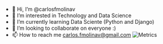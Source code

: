 - 👋 Hi, I’m @carlosfmolinav
- 👀 I’m interested in Technology and Data Science
- 🌱 I’m currently learning Data Sciente (Python and Django)
- 💞️ I’m looking to collaborate on everyone :)
- 📫 How to reach me carlos.fmolinav@gmail.com
![Metrics](https://metrics.lecoq.io/carlosfmolinav?template=classic&languages=1&languages.limit=8&languages.threshold=0%25&languages.colors=github&languages.sections=most-used&languages.indepth=false&languages.analysis.timeout=15&languages.categories=markup%2C%20programming&languages.recent.categories=markup%2C%20programming&languages.recent.load=300&languages.recent.days=14&config.timezone=America%2FEl_Salvador)
<!---
carlosfmolinav/carlosfmolinav is a ✨ special ✨ repository because its `README.md` (this file) appears on your GitHub profile.
You can click the Preview link to take a look at your changes.
--->
